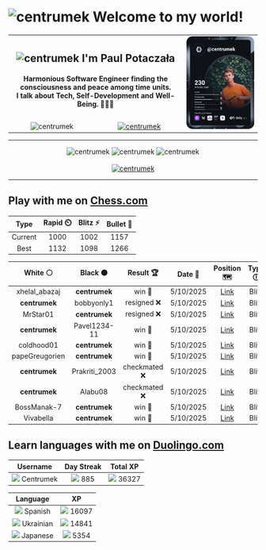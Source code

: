 <h1>
  <img
    src="https://emojis.slackmojis.com/emojis/images/1531849430/4246/blob-sunglasses.gif"
    width="30"
    alt="centrumek"
  />
  Welcome to my world!
</h1>

<table>
  <tbody>
    <tr>
      <td align="center" width="70%" colspan="2">
        <h2>
          <img
            src="https://raw.githubusercontent.com/MartinHeinz/MartinHeinz/master/wave.gif"
            width="30px"
            alt="centrumek"
          />
          I'm Paul Potaczała
        </h2>
        <h4>
          Harmonious Software Engineer finding the consciousness and peace among time units.
          <br/>
          I talk about Tech, Self-Development and Well-Being. 🌿🧘🚀
        </h4>
      </td>
      <td width="30%" rowspan="2">
        <a href="https://app.daily.dev/centrumek">
          <img
            src="./devcard.svg"
            alt="centrumek"
          />
        </a>
      </td>
    </tr>
    <tr align="center">
      <td>
        <img
          src="https://komarev.com/ghpvc/?username=centrumek&label=visitors&color=0e75b6&style=flat"
          alt="centrumek"
        >
      </td>
      <td>
        <a href="https://stackoverflow.com/users/14496012/centrumek">
          <img
            src="https://stackoverflow.com/users/flair/14496012.png?theme=dark"
            alt="centrumek"
          >
        </a>
      </td>
    </tr>
  </tbody>
</table>

---
<div align="center">
  <img 
    src="https://github-readme-stats.vercel.app/api?username=centrumek&show_icons=true&count_private=true&theme=dark&hide_border=true&hide=issues,contribs&bg_color=00000000"
    alt="centrumek"
  />
  <img
    src="https://github-readme-stats.vercel.app/api/top-langs/?username=centrumek&layout=compact&hide_border=true&theme=dark&bg_color=00000000&langs_count=6&exclude_repo=air-statistic-app"
    alt="centrumek"
  />
  <img 
    src="https://github-readme-streak-stats.herokuapp.com?user=centrumek&theme=dark&hide_border=true&background=FFFFFF00"
    alt="centrumek"
  />
  <br/>
  <br/>
  <a href="https://www.buymeacoffee.com/centrumek">
    <img
      src="https://cdn.buymeacoffee.com/buttons/v2/default-orange.png"
      height="50"
      width="210"
      alt="centrumek"
    />
  </a>
</div>

---

## Play with me on [Chess.com](https://www.chess.com/member/centrumek)

<div align="center">
<!--START_SECTION:chessStats-->
<!-- Automatically generated with https://github.com/Balastrong/chess-stats-action -->

| Type | Rapid ⏲️ | Blitz ⚡ | Bullet 🔫 |
|:---:|:---:|:---:|:---:|
| Current | 1000 | 1002 | 1157 |
| Best | 1132 | 1098 | 1266 |

| White ⚪ | Black ⚫ | Result 🏆 | Date 📅 | Position 🗺️ | Type 🕕 |
|:---:|:---:|:---:|:---:|:---:|:---:|
| xhelal_abazaj | **centrumek** | win 🥇 | 5/10/2025 | <a href="http://www.ee.unb.ca/cgi-bin/tervo/fen.pl?select=8/8/8/p3k1K1/P4p2/5P2/5P2/5q2 w - - 6 51">Link</a> | Blitz |
| **centrumek** | bobbyonly1 | resigned ❌ | 5/10/2025 | <a href="http://www.ee.unb.ca/cgi-bin/tervo/fen.pl?select=5rk1/1p2ppbp/2p1bnp1/8/KP6/2N5/1P3PPP/r5NR w - - 4 19">Link</a> | Blitz |
| MrStar01 | **centrumek** | resigned ❌ | 5/10/2025 | <a href="http://www.ee.unb.ca/cgi-bin/tervo/fen.pl?select=8/p7/8/1pR2p2/1P1kp3/P6P/6PK/3R4 b - - 4 35">Link</a> | Blitz |
| **centrumek** | Pavel1234-11 | win 🥇 | 5/10/2025 | <a href="http://www.ee.unb.ca/cgi-bin/tervo/fen.pl?select=8/8/8/3K4/3Q4/2k5/8/8 b - - 26 81">Link</a> | Blitz |
| coldhood01 | **centrumek** | win 🥇 | 5/10/2025 | <a href="http://www.ee.unb.ca/cgi-bin/tervo/fen.pl?select=7r/kp3rp1/pb5p/8/1P1P4/P3R3/5PPP/2R3K1 w - - 1 30">Link</a> | Blitz |
| papeGreugorien | **centrumek** | win 🥇 | 5/10/2025 | <a href="http://www.ee.unb.ca/cgi-bin/tervo/fen.pl?select=1k5r/p1pR2p1/Qp5p/1Pb1P3/2N5/P1P2P2/4n1PP/6qK w - - 3 31">Link</a> | Blitz |
| **centrumek** | Prakriti_2003 | checkmated ❌ | 5/10/2025 | <a href="http://www.ee.unb.ca/cgi-bin/tervo/fen.pl?select=8/6k1/5p2/7p/8/8/5rq1/7K w - - 8 54">Link</a> | Blitz |
| **centrumek** | Alabu08 | checkmated ❌ | 5/10/2025 | <a href="http://www.ee.unb.ca/cgi-bin/tervo/fen.pl?select=r4k2/pp1R3P/2p2Np1/6q1/7r/7K/5P2/5R2 w - - 3 38">Link</a> | Blitz |
| BossManak-7 | **centrumek** | win 🥇 | 5/10/2025 | <a href="http://www.ee.unb.ca/cgi-bin/tervo/fen.pl?select=r1b1k2r/pppp1ppp/2n2q2/8/1bP5/8/PpQ1PPPP/R3KBNR w KQkq - 0 9">Link</a> | Blitz |
| Vivabella | **centrumek** | win 🥇 | 5/10/2025 | <a href="http://www.ee.unb.ca/cgi-bin/tervo/fen.pl?select=rnb1kr2/ppp5/3bp3/3n4/1P1PB3/P7/1B1P1PPq/R2Q1RK1 w q - 0 17">Link</a> | Blitz |

<!--END_SECTION:chessStats-->
</div>

## Learn languages with me on [Duolingo.com](https://www.duolingo.com/profile/Centrumek)

<div align="center">
<!--START_SECTION:duolingoStats-->
<!-- Automatically generated with https://github.com/centrumek/duolingo-readme-stats-->

| Username | Day Streak | Total XP |
|:---:|:---:|:---:|
| <img src="https://raw.githubusercontent.com/centrumek/duolingo-readme-stats/main/assets/duolingo.png" height="12"> Centrumek | <img src="https://raw.githubusercontent.com/centrumek/duolingo-readme-stats/main/assets/streakinactive.svg" height="12"> 885 | <img src="https://raw.githubusercontent.com/centrumek/duolingo-readme-stats/main/assets/xp.svg" height="12"> 36327 |

| Language | XP |
|:---:|:---:|
| <img src="https://raw.githubusercontent.com/centrumek/duolingo-readme-stats/main/assets/langs/spanish.svg" height="12"> Spanish | <img src="https://raw.githubusercontent.com/centrumek/duolingo-readme-stats/main/assets/xp.svg" height="12"> 16097 |
| <img src="https://raw.githubusercontent.com/centrumek/duolingo-readme-stats/main/assets/langs/ukrainian.svg" height="12"> Ukrainian | <img src="https://raw.githubusercontent.com/centrumek/duolingo-readme-stats/main/assets/xp.svg" height="12"> 14841 |
| <img src="https://raw.githubusercontent.com/centrumek/duolingo-readme-stats/main/assets/langs/japanese.svg" height="12"> Japanese | <img src="https://raw.githubusercontent.com/centrumek/duolingo-readme-stats/main/assets/xp.svg" height="12"> 5354 |

<!--END_SECTION:duolingoStats-->
</div>
<!--
**centrumek/centrumek** is a ✨ _special_ ✨ repository because its `README.md` (this file) appears on your GitHub profile.

Here are some ideas to get you started:

- 🔭 I’m currently working on ...
- 🌱 I’m currently learning ...
- 👯 I’m looking to collaborate on ...
- 🤔 I’m looking for help with ...
- 💬 Ask me about ...
- 📫 How to reach me: ...
- 😄 Pronouns: ...
- ⚡ Fun fact: ...
-->
